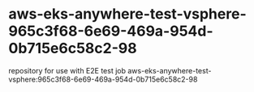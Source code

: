 # aws-eks-anywhere-test-vsphere-965c3f68-6e69-469a-954d-0b715e6c58c2-98
repository for use with E2E test job aws-eks-anywhere-test-vsphere:965c3f68-6e69-469a-954d-0b715e6c58c2-98
